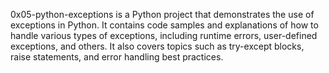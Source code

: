 0x05-python-exceptions is a Python project that demonstrates the use of exceptions in Python. It contains code samples and explanations of how to handle various types of exceptions, including runtime errors, user-defined exceptions, and others. It also covers topics such as try-except blocks, raise statements, and error handling best practices.
